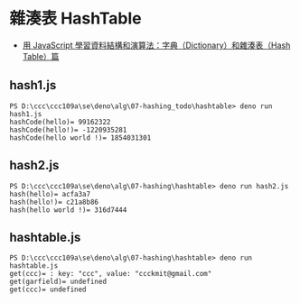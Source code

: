 # 雜湊表 HashTable

* [用 JavaScript 學習資料結構和演算法：字典（Dictionary）和雜湊表（Hash Table）篇](http://blog.kdchang.cc/2016/09/23/javascript-data-structure-algorithm-dictionary-hash-table/)

## hash1.js

```
PS D:\ccc\ccc109a\se\deno\alg\07-hashing_todo\hashtable> deno run hash1.js
hashCode(hello)= 99162322
hashCode(hello!)= -1220935281
hashCode(hello world !)= 1854031301
```

## hash2.js

```
PS D:\ccc\ccc109a\se\deno\alg\07-hashing\hashtable> deno run hash2.js
hash(hello)= acfa3a7
hash(hello!)= c21a8b86
hash(hello world !)= 316d7444
```

## hashtable.js

```
PS D:\ccc\ccc109a\se\deno\alg\07-hashing\hashtable> deno run hashtable.js
get(ccc)= : key: "ccc", value: "ccckmit@gmail.com" 
get(garfield)= undefined
get(ccc)= undefined
```

